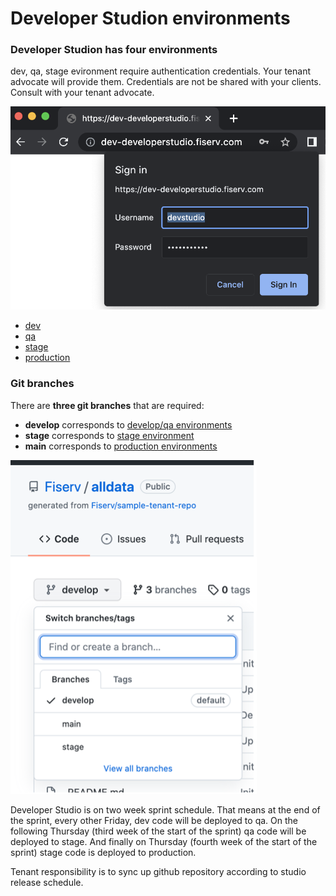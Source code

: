 # Developer Studion environments

### Developer Studion has four environments

dev, qa, stage evironment require authentication credentials. Your tenant advocate will provide them.
Credentials are not be shared with your clients. Consult with your tenant advocate.

![signin auth](./images/signin-auth.png)


  - [dev](https://dev-developerstudio.fiserv.com)
  - [qa]((https://qa-developerstudio.fiserv.com))
  - [stage](https://stage-developerstudio.fiserv.com)
  - [production](https://developer.fiserv.com)


### Git branches

There are **three git branches** that are required:

  - **develop** corresponds to [develop/qa environments](https://dev-developerstudio.fiserv.com)
  - **stage** corresponds to [stage environment](https://stage-developerstudio.fiserv.com)
  - **main** corresponds to [production environments](https://developer.fiserv.com)

![git branches](./images/gitHubBranches.png "git branches")


Developer Studio is on two week sprint schedule.
That means at the end of the sprint, every other Friday, dev code will be deployed to qa.
On the following Thursday (third week of the start of the sprint) qa code will be deployed to stage.
And finally on Thursday (fourth week of the start of the sprint) stage code is deployed to production.

Tenant responsibility is to sync up github repository according to studio release schedule.

